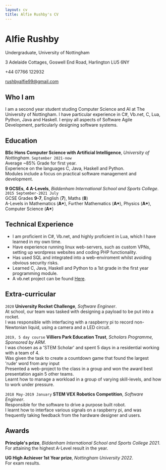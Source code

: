 ```yaml
---
layout: cv
title: Alfie Rushby's CV
---
```

# Alfie Rushby
Undergraduate, University of Nottingham

3 Adelaide Cottages, Goswell End Road, Harlington LU5 6NY

+44 07766 122932

<div id="webaddress">
<a href="mailto: rushbyalfie99@gmail.com">rushbyalfie99@gmail.com</a>
</div>


## Who I am

I am a second year student studing Computer Science and AI at The University of Nottingham. I have particular experience in C#, Vb.net, C, Lua, Python, Java and Haskell.
I enjoy all aspects of Software Agile Development, particularly designing software systems.


## Education

__BSc Hons Computer Science with Artificial Intelligence__, *University of Nottingham*.
`September 2021-now` <br>
Average ~85% Grade for first year.<br>
Experience on the languages C, Java, Haskell and Python. <br>
Modules include a focus on practical software management and development.

__9 GCSEs__, __4 A-Levels__, *Biddenham International School and Sports College*.
`2015 September-2021 July`<br>
GCSE Grades __9-7__, English (__7__), Maths (__8__) <br>
A-Levels in Mathematics (__A\*__), Further Mathematics (__A\*__), Physics (__A\*__), Computer Science (__A\*__)

## Technical Experience
- I am proficient in C#, Vb.net, and highly proficient in Lua, which I have learned in my own time.<br>
- Have experience running linux web-servers, such as custom VPNs, setting up wordpress websites and coding PHP functionality.<br>
- Has used SQL and integrated into a web-enviroment whilst avoiding obvious security risks.<br>
- Learned C, Java, Haskell and Python to a 1st grade in the first year programming module.<br>
- A vb.net project can be found <a href="https://github.com/ickeyben123/NEA">Here</a>.


## Extra-curricular 

`2020`
__University Rocket Challenge__, *Software Engineer*. <br>
At school, our team was tasked with designing a payload to be put into a rocket. <br>
I was responsible with interfacing with a raspberry pi to record non-Newtonian liquid, using a camera and a LED circuit.

`2019, 5 day course`
__Villiers Park Education Trust__, *Scholars Programme, Sponsored by ARM*. <br>
I was chosen as a 'STEM Scholar' and spent 5 days in a residential working with a team of 4. <br>
Was given the task to create a countdown game that found the largest 'rude' word from any input <br>
Presented a web-project to the class in a group and won the award best presentation again 5 other teams. <br>
Learnt how to manage a workload in a group of varying skill-levels, and how to work under pressure.

`2018 May-2019 January`
__STEM VEX Robotics Competition__, *Software Engineer*. <br>
Responsible for the software to drive a purpose built robot.<br>
I learnt how to interface various signals on a raspberry pi, and 
was frequently taking feedback from the hardware designer and users.

## Awards

__Principle's prize__, *Biddenham International School and Sports College 2021*. <br>
For attaining the highest A-Level result in the year.

__UG High Achiever 1st Year prize__, *Nottingham University 2022*. <br>
For exam results.

<!-- ### Footer

Last updated: May 2013 -->


